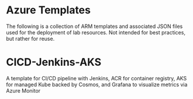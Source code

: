 # Azure Templates
The following is a collection of ARM templates and associated JSON files used for the deployment of lab resources. Not intended for best practices, but rather for reuse.
# CICD-Jenkins-AKS 
A template for CI/CD pipeline with Jenkins, ACR for container registry, AKS for managed Kube backed by Cosmos, and Grafana to visualize metrics via Azure Monitor
